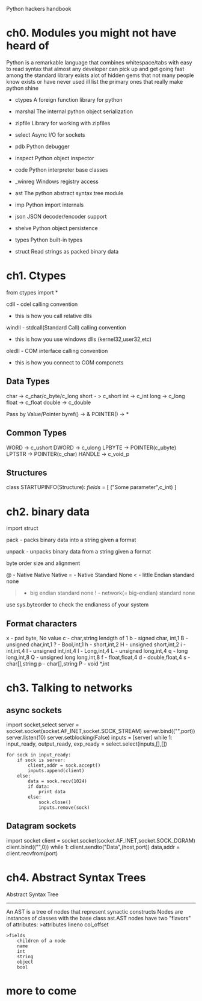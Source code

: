 Python hackers handbook

ch0. Modules you might not have heard of
========================================

Python is a remarkable language that combines whitespace/tabs with easy to read syntax that almost
any developer can pick up and get going fast among the standard library exists alot of hidden gems
that not many people know exists or have never used ill list the primary ones that really make python
shine

- ctypes
  A foreign function library for python

- marshal
	The internal python object serialization

- zipfile
	Library for working with zipfiles

- select
	Async I/O for sockets

- pdb
	Python debugger

- inspect
	Python object inspector

- code
	Python interpreter base classes

- _winreg
	Windows registry access

- ast
	The python abstract syntax tree module

- imp
	Python import internals

- json
	JSON decoder/encoder support

- shelve
	Python object persistence

- types
	Python built-in types

- struct
	Read strings as packed binary data


ch1. Ctypes
===========

from ctypes import *

cdll - cdel calling convention
- this is how you call relative dlls 

windll - stdcall(Standard Call) calling convention
- this is how you use windows dlls (kernel32,user32,etc)

oledll - COM interface calling convention
- this is how you connect to COM componets

Data Types
----------

char -> c_char/c_byte/c_long
short - > c_short
int -> c_int
long -> c_long
float -> c_float
double -> c_double

Pass by Value/Pointer
byref() -> &
POINTER() -> *

Common Types
------------
WORD -> c_ushort
DWORD -> c_ulong
LPBYTE -> POINTER(c_ubyte)
LPTSTR -> POINTER(c_char)
HANDLE -> c_void_p

Structures 
----------

class STARTUPINFO(Structure):
    _fields_ = [
	("Some parameter",c_int)
    ]



ch2. binary data
================

import struct

pack - packs binary data into a string given a format

unpack - unpacks binary data from a string given a format


byte order size and alignment

@ - Native Native Native
= - Native Standard None
< - little Endian standard none
> - big endian standard none
! - network(= big-endian) standard none

use sys.byteorder to check the endianess of your system


Format characters
------------------

x - pad byte, No value
c - char,string lendgth of 1
b - signed char, int,1
B - unsigned char,int,1
? - Bool,int,1
h - short,int,2
H - unsigned short,int,2
i - int,int,4
I - unsigned int,int,4
l - Long,int,4
L - unsigned long,int,4
q - long long,int,8
Q - unsigned long long,int,8
f - float,float,4
d - double,float,4
s - char[],string
p - char[],string
P - void *,int


ch3. Talking to networks
========================

async sockets
--------------

import socket,select
server = socket.socket(socket.AF_INET,socket.SOCK_STREAM)
server.bind(("",port))
server.listen(10)
server.setblocking(False)
inputs = [server]
while 1:
	input_ready, output_ready, exp_ready = select.select(inputs,[],[])
	
	for sock in input_ready:
		if sock is server:
			client,addr = sock.accept()
			inputs.append(client)
		else:
			data = sock.recv(1024)
			if data:
				print data
			else:
				sock.close()
				inputs.remove(sock)
				
Datagram sockets
-----------------

import socket
client = socket.socket(socket.AF_INET,socket.SOCK_DGRAM)
client.bind(("",0))
while 1:
	client.sendto("Data",(host,port))
	data,addr = client.recvfrom(port)

ch4. Abstract Syntax Trees
==========================

Abstract Syntax Tree

------
An AST is a tree of nodes that represent synactic constructs
Nodes are instances of classes with the base class ast.AST
nodes have two "flavors" of attributes:
	>attributes
		lineno
		col_offset
		
	>fields
		children of a node
		name
		int
		string
		object
		bool

more to come
============
